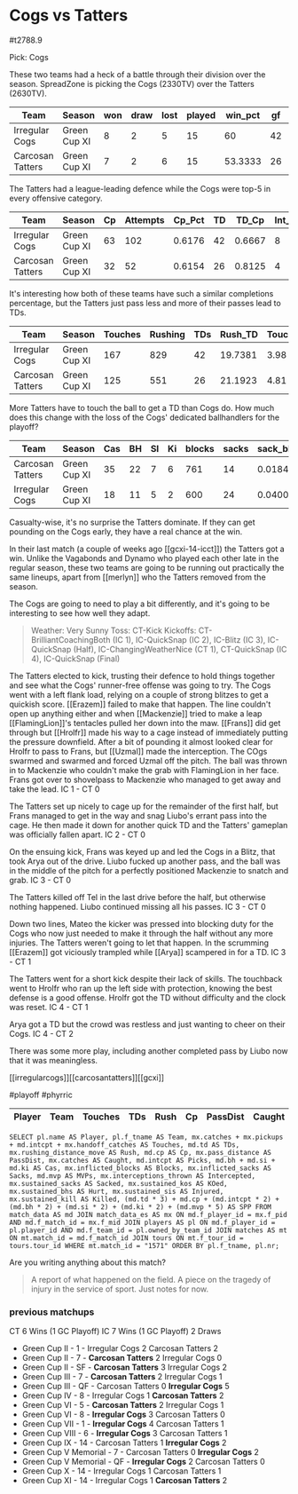 # Cogs vs Tatters

#t2788.9

Pick: Cogs

These two teams had a heck of a battle through their division over the season. SpreadZone is picking the Cogs (2330TV) over the Tatters (2630TV).

| Team              | Season       | won  | draw | lost | played | win_pct | gf   | ga   | GF_match | GA_match | cas  | Cas_match | tcdiff | ff   |
|-------------------|--------------|------|------|------|--------|---------|------|------|----------|----------|------|-----------|--------|------|
| Irregular Cogs    | Green Cup XI |    8 |    2 |    5 |     15 |      60 |   42 |   34 |   2.8000 |   2.2667 |   18 |    1.2000 |      2 |   -1 |
| Carcosan Tatters  | Green Cup XI |    7 |    2 |    6 |     15 | 53.3333 |   26 | **22** | 1.7333 |   1.4667 |   36 |    2.4000 |     22 |    0 |

The Tatters had a league-leading defence while the Cogs were top-5 in every offensive category.

| Team              | Season       | Cp   | Attempts | Cp_Pct | TD   | TD_Cp  | Int_Thrown | Int_Rate | Handoff | Hand_Cp |
|-------------------|--------------|------|----------|--------|------|--------|------------|----------|---------|---------|
| Irregular Cogs    | Green Cup XI |   63 |      102 | 0.6176 |   42 | 0.6667 |          8 |   0.0784 |      11 |  0.1746 |
| Carcosan Tatters  | Green Cup XI |   32 |       52 | 0.6154 |   26 | 0.8125 |          4 |   0.0769 |       9 |  0.2813 |

It's interesting how both of these teams have such a similar completions percentage, but the Tatters just pass less and more of their passes lead to TDs.

| Team              | Season       | Touches | Rushing | TDs  | Rush_TD | Touches_TD |
|-------------------|--------------|---------|---------|------|---------|------------|
| Irregular Cogs    | Green Cup XI |     167 |     829 |   42 | 19.7381 |       3.98 |
| Carcosan Tatters  | Green Cup XI |     125 |     551 |   26 | 21.1923 |       4.81 |

More Tatters have to touch the ball to get a TD than Cogs do. How much does this change with the loss of the Cogs' dedicated ballhandlers for the playoff?

| Team              | Season       | Cas  | BH   | SI   | Ki   | blocks | sacks | sack_block | cas_block | knockdowns | down_block |
|-------------------|--------------|------|------|------|------|--------|-------|------------|-----------|------------|------------|
| Carcosan Tatters  | Green Cup XI |   35 |   22 |    7 |    6 |    761 |    14 |     0.0184 |    0.0460 |        396 |     0.5204 |
| Irregular Cogs    | Green Cup XI |   18 |   11 |    5 |    2 |    600 |    24 |     0.0400 |    0.0300 |        275 |     0.4583 |

Casualty-wise, it's no surprise the Tatters dominate. If they can get pounding on the Cogs early, they have a real chance at the win.

In their last match (a couple of weeks ago [[gcxi-14-icct]]) the Tatters got a win. Unlike the Vagabonds and Dynamo who played each other late in the regular season, these two teams are going to be running out practically the same lineups, apart from [[merlyn]] who the Tatters removed from the season.

The Cogs are going to need to play a bit differently, and it's going to be interesting to see how well they adapt.

> Weather: Very Sunny
> Toss: CT-Kick
> Kickoffs: CT-BrilliantCoachingBoth (IC 1), IC-QuickSnap (IC 2), IC-Blitz (IC 3), IC-QuickSnap (Half), IC-ChangingWeatherNice (CT 1), CT-QuickSnap (IC 4), IC-QuickSnap (Final)

The Tatters elected to kick, trusting their defence to hold things together and see what the Cogs' runner-free offense was going to try. The Cogs went with a left flank load, relying on a couple of strong blitzes to get a quickish score. [[Erazem]] failed to make that happen. The line couldn't open up anything either and when [[Mackenzie]] tried to make a leap [[FlamingLion]]'s tentacles pulled her down into the maw. [[Frans]] did get through but [[Hrolfr]] made his way to a cage instead of immediately putting the pressure downfield. After a bit of pounding it almost looked clear for Hrolfr to pass to Frans, but [[Uzmal]] made the interception. The COgs swarmed and swarmed and forced Uzmal off the pitch. The ball was thrown in to Mackenzie who couldn't make the grab with FlamingLion in her face. Frans got over to shovelpass to Mackenzie who managed to get away and take the lead. IC 1 - CT 0

The Tatters set up nicely to cage up for the remainder of the first half, but Frans managed to get in the way and snag Liubo's errant pass into the cage. He then made it down for another quick TD and the Tatters' gameplan was officially fallen apart. IC 2 - CT 0

On the ensuing kick, Frans was keyed up and led the Cogs in a Blitz, that took Arya out of the drive. Liubo fucked up another pass, and the ball was in the middle of the pitch for a perfectly positioned Mackenzie to snatch and grab. IC 3 - CT 0

The Tatters killed off Tel in the last drive before the half, but otherwise nothing happened. Liubo continued missing all his passes. IC 3 - CT 0

Down two lines, Mateo the kicker was pressed into blocking duty for the Cogs who now just needed to make it through the half without any more injuries. The Tatters weren't going to let that happen. In the scrumming [[Erazem]] got viciously trampled while [[Arya]] scampered in for a TD. IC 3 - CT 1

The Tatters went for a short kick despite their lack of skills. The touchback went to Hrolfr who ran up the left side with protection, knowing the best defense is a good offense. Hrolfr got the TD without difficulty and the clock was reset. IC 4 - CT 1

Arya got a TD but the crowd was restless and just wanting to cheer on their Cogs. IC 4 - CT 2

There was some more play, including another completed pass by Liubo now that it was meaningless.

[[irregularcogs]][[carcosantatters]][[gcxi]]

#playoff #phyrric 

| Player    | Team              | Touches | TDs  | Rush | Cp   | PassDist | Caught | Picks | Cas  | Blocks | Sacks | MVPs | Intercepted | Sacked | KOed | Hurt | Injured | Killed | SPP  |
|-----------|-------------------|---------|------|------|------|----------|--------|-------|------|--------|-------|------|-------------|--------|------|------|---------|--------|------|


```
SELECT pl.name AS Player, pl.f_tname AS Team, mx.catches + mx.pickups + md.intcpt + mx.handoff_catches AS Touches, md.td AS TDs, mx.rushing_distance_move AS Rush, md.cp AS Cp,	mx.pass_distance AS PassDist, mx.catches AS Caught, md.intcpt AS Picks, md.bh + md.si + md.ki AS Cas, mx.inflicted_blocks AS Blocks, mx.inflicted_sacks AS Sacks, md.mvp AS MVPs, mx.interceptions_thrown AS Intercepted, mx.sustained_sacks AS Sacked, mx.sustained_kos AS KOed, mx.sustained_bhs AS Hurt, mx.sustained_sis AS Injured, mx.sustained_kill AS Killed, (md.td * 3) + md.cp + (md.intcpt * 2) + (md.bh * 2) + (md.si * 2) + (md.ki * 2) + (md.mvp * 5) AS SPP FROM match_data AS md JOIN match_data_es AS mx ON md.f_player_id = mx.f_pid AND md.f_match_id = mx.f_mid JOIN players AS pl ON md.f_player_id = pl.player_id AND md.f_team_id = pl.owned_by_team_id JOIN matches AS mt ON mt.match_id = md.f_match_id JOIN tours ON mt.f_tour_id = tours.tour_id WHERE mt.match_id = "1571" ORDER BY pl.f_tname, pl.nr;
```


Are you writing anything about this match?

> A report of what happened on the field.
> A piece on the tragedy of injury in the service of sport.
> Just notes for now.

### previous matchups

CT 6 Wins (1 GC Playoff)
IC 7 Wins (1 GC Playoff)
2 Draws

* Green Cup II - 1 - Irregular Cogs 2 Carcosan Tatters 2
* Green Cup II - 7 - **Carcosan Tatters** 2 Irregular Cogs 0
* Green Cup II - SF - **Carcosan Tatters** 3 Irregular Cogs 2
* Green Cup III - 7 - **Carcosan Tatters** 2 Irregular Cogs 1
* Green Cup III - QF - Carcosan Tatters 0 **Irregular Cogs** 5
* Green Cup IV - 8 - Irregular Cogs 1 **Carcosan Tatters** 2
* Green Cup VI - 5 - **Carcosan Tatters** 2 Irregular Cogs 1
* Green Cup VI - 8 - **Irregular Cogs** 3 Carcosan Tatters 0
* Green Cup VII - 1 - **Irregular Cogs** 4 Carcosan Tatters 1
* Green Cup VIII - 6 - **Irregular Cogs** 3 Carcosan Tatters 1
* Green Cup IX - 14 - Carcosan Tatters 1 **Irregular Cogs** 2
* Green Cup V Memorial - 7 - Carcosan Tatters 0 **Irregular Cogs** 2
* Green Cup V Memorial - QF - **Irregular Cogs** 2 Carcosan Tatters 0
* Green Cup X - 14 - Irregular Cogs 1 Carcosan Tatters 1
* Green Cup XI - 14 - Irregular Cogs 1 **Carcosan Tatters** 2